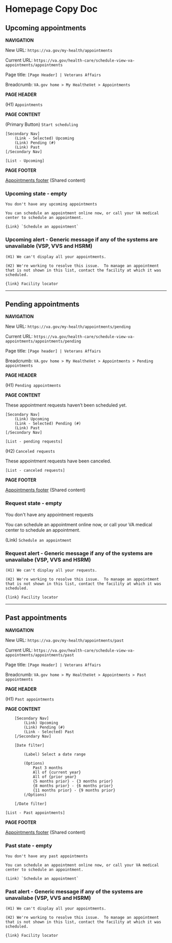 # Homepage Copy Doc

## Upcoming appointments

**NAVIGATION**

New URL: `https://va.gov/my-health/appointments`

Current URL: `https://va.gov/health-care/schedule-view-va-appointments/appointments`

Page title: `[Page Header] | Veterans Affairs`

Breadcrumb: `VA.gov home > My HealtheVet > Appointments`

**PAGE HEADER**

(H1) `Appointments`

**PAGE CONTENT**

(Primary Button) `Start scheduling`

    [Secondary Nav]
        (Link - Selected) Upcoming   
        (Link) Pending (#)  
        (Link) Past
    [/Secondary Nav]

`[List - Upcoming]`

**PAGE FOOTER**

[Appointments footer](./shared-content.md#appointments-footer) (Shared content)

### Upcoming state - empty

```
You don't have any upcoming appointments

You can schedule an appointment online now, or call your VA medical center to schedule an appointment.

{Link} `Schedule an appointment`
```

### Upcoming alert - Generic message if any of the systems are unavailable (VSP, VVS and HSRM) 

```
(H1) We can't display all your appointments.

(H2) We're working to resolve this issue.  To manage an appointment that is not shown in this list, contact the facility at which it was scheduled.

{link} Facility locator 
```

---

## Pending appointments

**NAVIGATION**

New URL: `https://va.gov/my-health/appointments/pending`

Current URL: `https://va.gov/health-care/schedule-view-va-appointments/appointments/pending`

Page title: `[Page header] | Veterans Affairs`

Breadcrumb: `VA.gov home > My HealtheVet > Appointments > Pending appointments`

**PAGE HEADER**

(H1) `Pending appointments`

**PAGE CONTENT**

These appointment requests haven’t been scheduled yet.

    [Secondary Nav]
        (Link) Upcoming  
        (Link - Selected) Pending (#)  
        (Link) Past
    [/Secondary Nav]

`[List - pending requests]`

(H2) `Canceled requests`

These appointment requests have been canceled.

`[List - canceled requests]`

**PAGE FOOTER**

[Appointments footer](./shared-content.md#appointments-footer) (Shared content)

### Request state - empty

You don't have any appointment requests

You can schedule an appointment online now, or call your VA medical center to schedule an appointment.

(Link) `Schedule an appointment`


### Request alert - Generic message if any of the systems are unavailabe (VSP, VVS and HSRM) 

```
(H1) We can't display all your requests.

(H2) We're working to resolve this issue.  To manage an appointment that is not shown in this list, contact the facility at which it was scheduled.

{link} Facility locator 
```

---

## Past appointments

**NAVIGATION**

New URL: `https://va.gov/my-health/appointments/past`

Current URL: `https://va.gov/health-care/schedule-view-va-appointments/appointments/past`

Page title: `[Page Header] | Veterans Affairs`

Breadcrumb: `VA.gov home > My HealtheVet > Appointments > Past appointments`

**PAGE HEADER**

(H1) `Past appointments`

**PAGE CONTENT**

```
    [Secondary Nav]
        (Link) Upcoming  
        (Link) Pending (#)  
        (Link - Selected) Past
    [/Secondary Nav]
```
```
    [Date filter]

        (Label) Select a date range

        (Options)
            Past 3 months
            All of {current year}
            All of {prior year}
            {5 months prior} - {3 months prior}
            {8 months prior} - {6 months prior}
            {11 months prior} - {9 months prior}
        (/Options)

    [/Date filter]
```

`[List - Past appointments]`

**PAGE FOOTER**

[Appointments footer](./shared-content.md#appointments-footer) (Shared content)

### Past state - empty

```
You don't have any past appointments

You can schedule an appointment online now, or call your VA medical center to schedule an appointment.

(Link) `Schedule an appointment`
```

### Past alert - Generic message if any of the systems are unavailabe (VSP, VVS and HSRM) 

```
(H1) We can't display all your appointments.

(H2) We're working to resolve this issue.  To manage an appointment that is not shown in this list, contact the facility at which it was scheduled.

{link} Facility locator 

```




